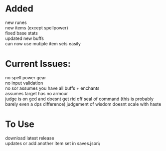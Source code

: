# Added
new runes\
new items (except spellpower)\
fixed base stats\
updated new buffs\
can now use mutiple item sets easily

# Current Issues:
no spell power gear\
no input validation\
no sor 
assumes you have all buffs + enchants\
assumes target has no armour\
judge is on gcd and doesnt get rid off seal of command (this is probably barely even a dps difference)
judgement of wisdom doesnt scale with haste

# To Use
download latest release\
updates or add another item set in saves.json\
